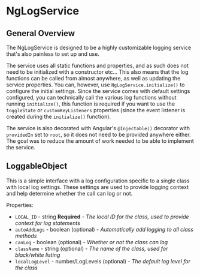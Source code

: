 # NgLogService


## General Overview

The NgLogService is designed to be a highly customizable logging service that's also 
painless to set up and use.

The service uses all static functions and properties, and as such does not need to be 
initialized with a constructor etc... This also means that the log functions can be 
called from almost anywhere, as well as updating the service properties. You can, however,
use `NgLogService.initialize()` to configure the initial settings. Since the service comes
with default settings configured, you can technically call the various log functions 
without running `initialize()`, this function is required if you want to use the `toggleState`
or `customKeyListeners` properties (since the event listener is created during the 
`initialize()` function).

The service is also decorated with Angular's `@Injectable()` decorator with `providedIn` set to 
`root`, so it does not need to be provided anywhere either. The goal was to reduce the amount 
of work needed to be able to implement the service.

## LoggableObject

This is a simple interface with a log configuration specific to a single class with local log
settings. These settings are used to provide logging context and help determine whether the
call can log or not.

Properties:
- `LOCAL_ID` - string **Required** - _The local ID for the class, used to provide context for log statements_
- `autoAddLogs` - boolean (optional) - _Automatically add logging to all class methods_
- `canLog` - boolean (optional) - _Whether or not the class can log_
- `className` - string (optional) - _The name of the class, used for black/white listing_
- `localLogLevel` - number/LogLevels (optional) - _The default log level for the class_